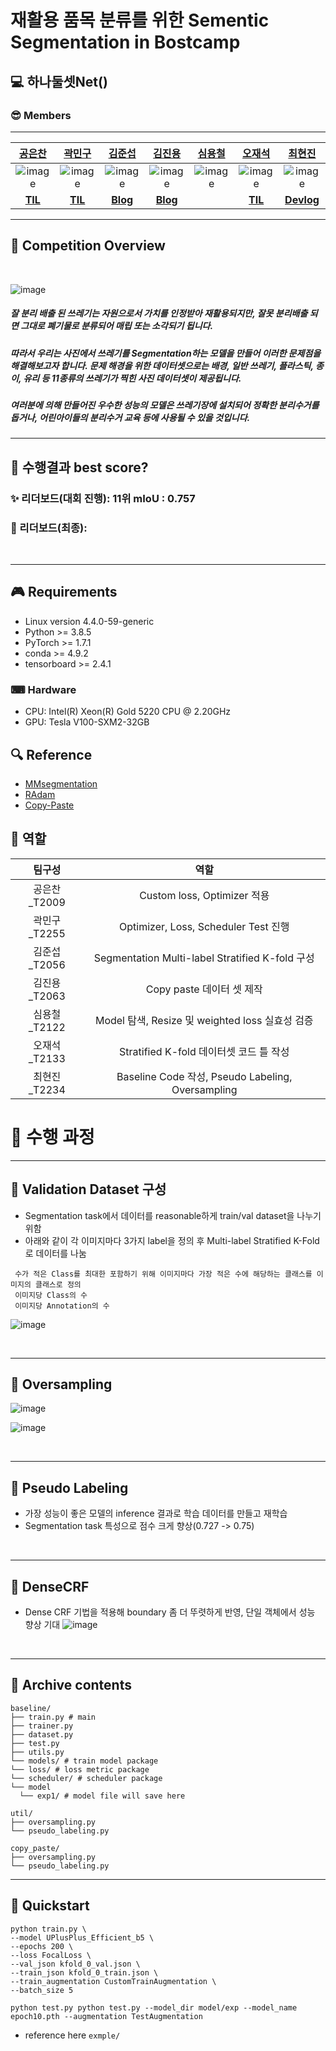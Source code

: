 # 재활용 품목 분류를 위한 Sementic Segmentation in Bostcamp

## 💻 하나둘셋Net()

### 😎 Members

---

|                                     [공은찬](https://github.com/Chanchan2)                                      |                                       [곽민구](https://github.com/deokgu)                                       |                                      [김준섭](https://github.com/Aweseop)                                       |                                     [김진용](https://github.com/Kim-jy0819)                                     |                                       [심용철](https://github.com/ShimYC)                                       |                               [오재석](https://github.com/dmole20)                                |                                     [최현진](https://github.com/hyeonjini)                                      |
| :-------------------------------------------------------------------------------------------------------------: | :-------------------------------------------------------------------------------------------------------------: | :-------------------------------------------------------------------------------------------------------------: | :-------------------------------------------------------------------------------------------------------------: | :-------------------------------------------------------------------------------------------------------------: | :-----------------------------------------------------------------------------------------------: | :-------------------------------------------------------------------------------------------------------------: |
| ![image](https://user-images.githubusercontent.com/35412566/138591221-5c2b12cc-c2db-4679-892f-a0aa034cdf77.png) | ![image](https://user-images.githubusercontent.com/35412566/138591171-7b883dcd-7b83-492e-a251-9eb2960d6e62.png) | ![image](https://user-images.githubusercontent.com/35412566/138591221-5c2b12cc-c2db-4679-892f-a0aa034cdf77.png) | ![image](https://user-images.githubusercontent.com/63527907/140073918-839313ff-76f0-4bd1-a1da-2b68880c8f43.png) | ![image](https://user-images.githubusercontent.com/35412566/138591221-5c2b12cc-c2db-4679-892f-a0aa034cdf77.png) |                ![image](https://avatars.githubusercontent.com/u/52789601?s=40&v=4)                | ![image](https://github.com/hyeonjini.png) |
| [**TIL**](https://flint-failing-3c9.notion.site/006b28bf92104405834e3fb3ef1fdc99)                                                                                                             |                                [**TIL**](https://github.com/deokgu/deokgu/wiki)                                 |   [**Blog**](https://kim-jy0819.github.io/)                                                                                                              | [**Blog**](https://near-prawn-9c5.notion.site/Naver-Boost-Camp-AI-Tech-2-2e4303f8bd2e4f36be8916d04cbd123a)                                                                                                                |                                                                                                                 | [**TIL**](https://fair-dahlia-cc2.notion.site/BoostCamp-AI-Tech-48bd706756aa49e0b74ca2d2ffda962a) |[**Devlog**](https://velog.io/@choihj94)                                                                                                                 |

---

## 🔎 Competition Overview

<br>

![image](https://user-images.githubusercontent.com/35412566/139359859-ea1469d8-8bd9-41f3-b09e-4b190ab795db.png)

##### 잘 분리 배출 된 쓰레기는 자원으로서 가치를 인정받아 재활용되지만, 잘못 분리배출 되면 그대로 폐기물로 분류되어 매립 또는 소각되기 됩니다.

##### 따라서 우리는 사진에서 쓰레기를 Segmentation하는 모델을 만들어 이러한 문제점을 해결해보고자 합니다. 문제 해경을 위한 데이터셋으로는 배경, 일반 쓰레기, 플라스틱, 종이, 유리 등 11종류의 쓰레기가 찍힌 사진 데이터셋이 제공됩니다.

##### 여러분에 의해 만들어진 우수한 성능의 모델은 쓰레기장에 설치되어 정확한 분리수거를 돕거나, 어린아이들의 분리수거 교육 등에 사용될 수 있을 것입니다.

---

## 🎉 수행결과 best score?

### ✨ 리더보드(대회 진행): **11위** mIoU : 0.757

### 🎊 리더보드(최종):

<br>

---

## 🎮 Requirements

- Linux version 4.4.0-59-generic
- Python >= 3.8.5
- PyTorch >= 1.7.1
- conda >= 4.9.2
- tensorboard >= 2.4.1

### ⌨ Hardware

- CPU: Intel(R) Xeon(R) Gold 5220 CPU @ 2.20GHz
- GPU: Tesla V100-SXM2-32GB
  <br>

## 🔍 Reference

- [MMsegmentation](https://github.com/open-mmlab/mmsegmentation)
- [RAdam](https://github.com/LiyuanLucasLiu/RAdam/blob/master/radam/radam.py)
- [Copy-Paste](https://arxiv.org/pdf/2012.07177v1.pdf)
  <br>
  
## 📏 역할
| 팀구성  | 역할 |
| :---:   | :---:|
| 공은찬_T2009| Custom loss, Optimizer 적용|
| 곽민구_T2255| Optimizer, Loss, Scheduler Test 진행 |
| 김준섭_T2056| Segmentation Multi-label Stratified K-fold 구성|
| 김진용_T2063| Copy paste 데이터 셋 제작|
| 심용철_T2122| Model 탐색, Resize 및 weighted loss 실효성 검증|
| 오재석_T2133| Stratified K-fold 데이터셋 코드 틀 작성|
| 최현진_T2234| Baseline Code 작성, Pseudo Labeling, Oversampling|


# 🔨 수행 과정

---

## 🔑 Validation Dataset 구성
- Segmentation task에서 데이터를 reasonable하게 train/val dataset을 나누기 위함
- 아래와 같이 각 이미지마다 3가지 label을 정의 후 Multi-label Stratified K-Fold로 데이터를 나눔
```
 수가 적은 Class를 최대한 포함하기 위해 이미지마다 가장 적은 수에 해당하는 클래스를 이미지의 클래스로 정의
 이미지당 Class의 수
 이미지당 Annotation의 수
````
 ![image](https://user-images.githubusercontent.com/35412566/140275405-f42a0fd4-37ae-41be-986f-39ee5a6847c9.png)


<br>

---

## 🔑 Oversampling
![image](https://user-images.githubusercontent.com/35412566/140275754-58e33ecd-8e5b-4581-8655-6f153ed11412.png)
<br>

![image](https://user-images.githubusercontent.com/35412566/140275802-3f83cd8e-9854-422d-86b3-c58c2051af5a.png)

<br>

---

## 🔑 Pseudo Labeling
- 가장 성능이 좋은 모델의 inference 결과로 학습 데이터를 만들고 재학습
- Segmentation task 특성으로 점수 크게 향상(0.727 -> 0.75)

<br>

---
## 🔑 DenseCRF
- Dense CRF 기법을 적용해 boundary 좀 더 뚜렷하게 반영, 단일 객체에서 성능 향상 기대
![image](https://user-images.githubusercontent.com/35412566/140275995-7967b185-5dd8-4e74-b36c-0558408a436c.png)

<br>

---

## 📂 Archive contents

```
baseline/
├── train.py # main
├── trainer.py
├── dataset.py
├── test.py
├── utils.py
└── models/ # train model package
└── loss/ # loss metric package
└── scheduler/ # scheduler package
└── model
  └── exp1/ # model file will save here
```

```
util/
├── oversampling.py
└── pseudo_labeling.py
```

```
copy_paste/
├── oversampling.py
└── pseudo_labeling.py
```

---

## 🛒 Quickstart
```
python train.py \
--model UPlusPlus_Efficient_b5 \
--epochs 200 \
--loss FocalLoss \
--val_json kfold_0_val.json \
--train_json kfold_0_train.json \
--train_augmentation CustomTrainAugmentation \
--batch_size 5
```
```
python test.py python test.py --model_dir model/exp --model_name epoch10.pth --augmentation TestAugmentation
```
- reference here `exmple/`
